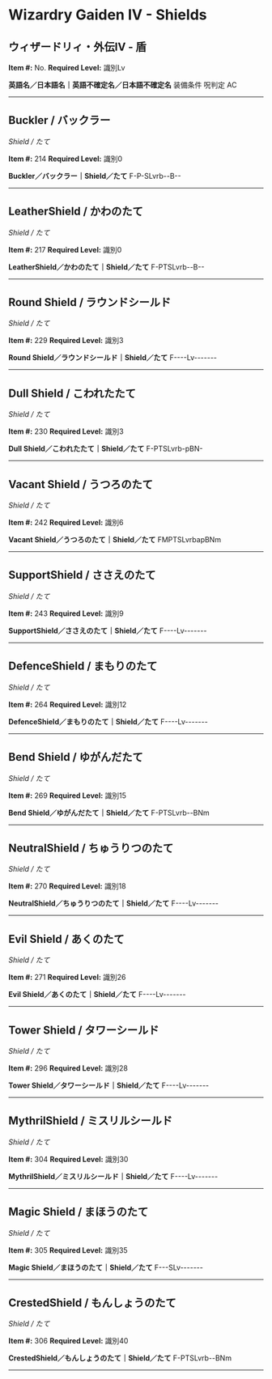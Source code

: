 # Wizardry Gaiden IV - Shields

## ウィザードリィ・外伝IV - 盾

**Item #:** No.
**Required Level:** 識別Lv</TD>
<TD COLSPAN=8 NOWRAP><B>英語名／日本語名｜英語不確定名／日本語不確定名</B></TD>
</TR><TR ALIGN="CENTER" BGCOLOR="#999999" VALIGN="MIDDLE">
<TD NOWRAP>装備条件</TD>
<TD NOWRAP>呪判定</TD>
<TD NOWRAP>AC

---

## Buckler / バックラー
*Shield / たて*

**Item #:** 214
**Required Level:** 識別0</TD>
<TD COLSPAN=8 NOWRAP><A NAME="214"></A><B>Buckler／バックラー｜Shield／たて</B></TD>
</TR><TR ALIGN="CENTER" VALIGN="MIDDLE">
<TD NOWRAP>F-P-SLvrb--B--

---

## LeatherShield / かわのたて
*Shield / たて*

**Item #:** 217
**Required Level:** 識別0</TD>
<TD COLSPAN=8 NOWRAP><A NAME="217"></A><B>LeatherShield／かわのたて｜Shield／たて</B></TD>
</TR><TR ALIGN="CENTER" VALIGN="MIDDLE">
<TD NOWRAP>F-PTSLvrb--B--

---

## Round Shield / ラウンドシールド
*Shield / たて*

**Item #:** 229
**Required Level:** 識別3</TD>
<TD COLSPAN=8 NOWRAP><A NAME="229"></A><B>Round Shield／ラウンドシールド｜Shield／たて</B></TD>
</TR><TR ALIGN="CENTER" VALIGN="MIDDLE">
<TD NOWRAP>F----Lv-------

---

## Dull Shield / こわれたたて
*Shield / たて*

**Item #:** 230
**Required Level:** 識別3</TD>
<TD COLSPAN=8 NOWRAP><A NAME="230"></A><B>Dull Shield／こわれたたて｜Shield／たて</B></TD>
</TR><TR ALIGN="CENTER" VALIGN="MIDDLE">
<TD NOWRAP>F-PTSLvrb-pBN-

---

## Vacant Shield / うつろのたて
*Shield / たて*

**Item #:** 242
**Required Level:** 識別6</TD>
<TD COLSPAN=8 NOWRAP><A NAME="242"></A><B>Vacant Shield／うつろのたて｜Shield／たて</B></TD>
</TR><TR ALIGN="CENTER" VALIGN="MIDDLE">
<TD NOWRAP>FMPTSLvrbapBNm

---

## SupportShield / ささえのたて
*Shield / たて*

**Item #:** 243
**Required Level:** 識別9</TD>
<TD COLSPAN=8 NOWRAP><A NAME="243"></A><B>SupportShield／ささえのたて｜Shield／たて</B></TD>
</TR><TR ALIGN="CENTER" VALIGN="MIDDLE">
<TD NOWRAP>F----Lv-------

---

## DefenceShield / まもりのたて
*Shield / たて*

**Item #:** 264
**Required Level:** 識別12</TD>
<TD COLSPAN=8 NOWRAP><A NAME="264"></A><B>DefenceShield／まもりのたて｜Shield／たて</B></TD>
</TR><TR ALIGN="CENTER" VALIGN="MIDDLE">
<TD NOWRAP>F----Lv-------

---

## Bend Shield / ゆがんだたて
*Shield / たて*

**Item #:** 269
**Required Level:** 識別15</TD>
<TD COLSPAN=8 NOWRAP><A NAME="269"></A><B>Bend Shield／ゆがんだたて｜Shield／たて</B></TD>
</TR><TR ALIGN="CENTER" VALIGN="MIDDLE">
<TD NOWRAP>F-PTSLvrb--BNm

---

## NeutralShield / ちゅうりつのたて
*Shield / たて*

**Item #:** 270
**Required Level:** 識別18</TD>
<TD COLSPAN=8 NOWRAP><A NAME="270"></A><B>NeutralShield／ちゅうりつのたて｜Shield／たて</B></TD>
</TR><TR ALIGN="CENTER" VALIGN="MIDDLE">
<TD NOWRAP>F----Lv-------

---

## Evil Shield / あくのたて
*Shield / たて*

**Item #:** 271
**Required Level:** 識別26</TD>
<TD COLSPAN=8 NOWRAP><A NAME="271"></A><B>Evil Shield／あくのたて｜Shield／たて</B></TD>
</TR><TR ALIGN="CENTER" VALIGN="MIDDLE">
<TD NOWRAP>F----Lv-------

---

## Tower Shield / タワーシールド
*Shield / たて*

**Item #:** 296
**Required Level:** 識別28</TD>
<TD COLSPAN=8 NOWRAP><A NAME="296"></A><B>Tower Shield／タワーシールド｜Shield／たて</B></TD>
</TR><TR ALIGN="CENTER" VALIGN="MIDDLE">
<TD NOWRAP>F----Lv-------

---

## MythrilShield / ミスリルシールド
*Shield / たて*

**Item #:** 304
**Required Level:** 識別30</TD>
<TD COLSPAN=8 NOWRAP><A NAME="304"></A><B>MythrilShield／ミスリルシールド｜Shield／たて</B></TD>
</TR><TR ALIGN="CENTER" VALIGN="MIDDLE">
<TD NOWRAP>F----Lv-------

---

## Magic Shield / まほうのたて
*Shield / たて*

**Item #:** 305
**Required Level:** 識別35</TD>
<TD COLSPAN=8 NOWRAP><A NAME="305"></A><B>Magic Shield／まほうのたて｜Shield／たて</B></TD>
</TR><TR ALIGN="CENTER" VALIGN="MIDDLE">
<TD NOWRAP>F---SLv-------

---

## CrestedShield / もんしょうのたて
*Shield / たて*

**Item #:** 306
**Required Level:** 識別40</TD>
<TD COLSPAN=8 NOWRAP><A NAME="306"></A><B>CrestedShield／もんしょうのたて｜Shield／たて</B></TD>
</TR><TR ALIGN="CENTER" VALIGN="MIDDLE">
<TD NOWRAP>F-PTSLvrb--BNm

---


